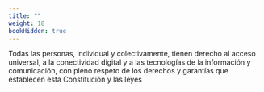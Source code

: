 ```yaml
---
title: ""
weight: 18
bookHidden: true
---
```

Todas las personas, individual y colectivamente, tienen derecho 
al acceso universal, a la conectividad digital y a las tecnologías de la información y 
comunicación, con pleno respeto de los derechos y garantías que establecen esta 
Constitución y las leyes